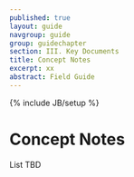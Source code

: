 ```yaml
---
published: true
layout: guide
navgroup: guide
group: guidechapter
section: III. Key Documents
title: Concept Notes
excerpt: xx
abstract: Field Guide
---
```

{% include JB/setup %}

# Concept Notes

List TBD




